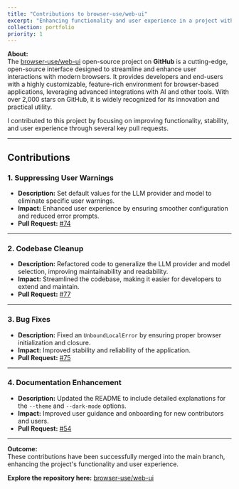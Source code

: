```yaml
---
title: "Contributions to browser-use/web-ui"
excerpt: "Enhancing functionality and user experience in a project with over 2,000 stars."
collection: portfolio
priority: 1
---
```


**About:**  
The [browser-use/web-ui](https://github.com/browser-use/web-ui) open-source project on **GitHub** is a cutting-edge, open-source interface designed to streamline and enhance user interactions with modern browsers. It provides developers and end-users with a highly customizable, feature-rich environment for browser-based applications, leveraging advanced integrations with AI and other tools. With over 2,000 stars on GitHub, it is widely recognized for its innovation and practical utility.

I contributed to this project by focusing on improving functionality, stability, and user experience through several key pull requests.

---

## Contributions

### 1. Suppressing User Warnings

- **Description:** Set default values for the LLM provider and model to eliminate specific user warnings.
- **Impact:** Enhanced user experience by ensuring smoother configuration and reduced error prompts.
- **Pull Request:** [#74](https://github.com/browser-use/web-ui/pull/74)

---

### 2. Codebase Cleanup

- **Description:** Refactored code to generalize the LLM provider and model selection, improving maintainability and readability.
- **Impact:** Streamlined the codebase, making it easier for developers to extend and maintain.
- **Pull Request:** [#77](https://github.com/browser-use/web-ui/pull/77)

---

### 3. Bug Fixes

- **Description:** Fixed an `UnboundLocalError` by ensuring proper browser initialization and closure.
- **Impact:** Improved stability and reliability of the application.
- **Pull Request:** [#75](https://github.com/browser-use/web-ui/pull/75)

---

### 4. Documentation Enhancement

- **Description:** Updated the README to include detailed explanations for the `--theme` and `--dark-mode` options.
- **Impact:** Improved user guidance and onboarding for new contributors and users.
- **Pull Request:** [#54](https://github.com/browser-use/web-ui/pull/54)

---

**Outcome:**  
These contributions have been successfully merged into the main branch, enhancing the project's functionality and user experience.

**Explore the repository here:** [browser-use/web-ui](https://github.com/browser-use/web-ui)
